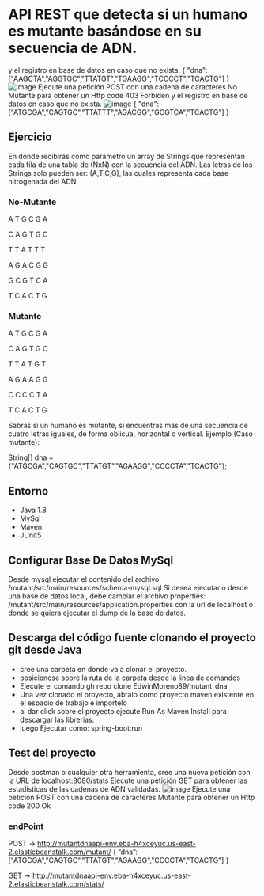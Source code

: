 # API REST que detecta si un humano es mutante basándose en su secuencia de ADN.
y el registro en base de datos en caso que no exista.
 {
"dna":["AAGCTA","AGGTGC","TTATGT","TGAAGG","TCCCCT","TCACTG"]
}
![image](https://user-images.githubusercontent.com/32916973/137903482-0825d555-caa9-4592-a390-178652b23015.png)
 Ejecute una petición POST con una cadena de caracteres No Mutante para obtener un Http code 403 Forbiden y el registro en base de datos en caso que no exista.
![image](https://user-images.githubusercontent.com/32916973/137904006-80b12087-00c9-46f2-86f2-1c52fdf163c5.png)
{
"dna":["ATGCGA","CAGTGC","TTATTT","AGACGG","GCGTCA","TCACTG"]
}

## Ejercicio

En donde recibirás como parámetro un array de Strings que representan cada fila de una tabla
de (NxN) con la secuencia del ADN. Las letras de los Strings solo pueden ser: (A,T,C,G), las
cuales representa cada base nitrogenada del ADN.

### No-Mutante 
A T G C G A 

C A G T G C

T T A T T T

A G A C G G

G C G T C A

T C A C T G

### Mutante
A T G C G A

C A G T G C

T T A T G T

A G A A G G

C C C C T A

T C A C T G

Sabrás si un humano es mutante, si encuentras más de una secuencia de cuatro letras
iguales, de forma oblicua, horizontal o vertical.
Ejemplo (Caso mutante):

String[] dna = {"ATGCGA","CAGTGC","TTATGT","AGAAGG","CCCCTA","TCACTG"};
## Entorno
* Java 1.8
* MySql
* Maven
* JUnit5 

## Configurar Base De Datos MySql
Desde mysql ejecutar el contenido del archivo: /mutant/src/main/resources/schema-mysql.sql
Si desea ejecutarlo desde una base de datos local, debe cambiar el archivo properties: /mutant/src/main/resources/application.properties con la url de localhost o donde se quiera ejecutar el dump de la base de datos.

## Descarga del código fuente clonando el proyecto git desde Java

* cree una carpeta en donde va a clonar el proyecto.
* posicionese sobre la ruta de la carpeta desde la linea de comandos
* Ejecute el comando gh repo clone EdwinMoreno89/mutant_dna
* Una vez clonado el proyecto, abralo como proyecto maven existente en el espacio de trabajo e importelo
* al dar click sobre el proyecto ejecute Run As Maven Install para descargar las librerias.
* luego Ejecutar como: spring-boot:run

## Test del proyecto
Desde postman o cualquier otra herramienta, cree una nueva petición con la URL de localhost:8080/stats
Ejecute una petición GET para obtener las estadisticas de las cadenas de ADN validadas.
![image](https://user-images.githubusercontent.com/32916973/137903327-d1284b2a-8d82-4e2f-8a88-96efc8e4af4f.png)
 Ejecute una petición POST con una cadena de caracteres Mutante para obtener un Http code 200 Ok 

### endPoint
POST → http://mutantdnaapi-env.eba-h4xceyuc.us-east-2.elasticbeanstalk.com/mutant/
{
“dna”:["ATGCGA","CAGTGC","TTATGT","AGAAGG","CCCCTA","TCACTG"]
}

GET → http://mutantdnaapi-env.eba-h4xceyuc.us-east-2.elasticbeanstalk.com/stats/



